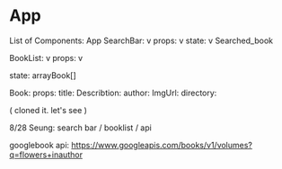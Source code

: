 # App 

List of Components:
App 
 SearchBar: v
  props: v
  state: v
    Searched_book

 BookList: v
 props: v 

 state:
   arrayBook[]

   Book:
     props:
     title:
     Describtion:
     author:
     ImgUrl:
     directory:
 

( cloned it. let's see )


8/28
Seung: search bar / booklist / api 

googlebook api:  https://www.googleapis.com/books/v1/volumes?q=flowers+inauthor
